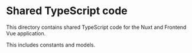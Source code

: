 # Shared TypeScript code

This directory contains shared TypeScript code for the Nuxt and Frontend Vue application.

This includes constants and models.
